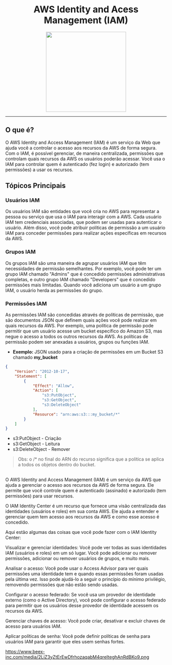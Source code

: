 <h1 align=center> AWS Identity and Acess Management (IAM) </h1>

<div align=center>
    <img width=250px src=https://res.cloudinary.com/hy4kyit2a/f_auto,fl_lossy,q_70/learn/modules/aws-cloud-security/control-access-with-aws-identity-and-access-management/images/3d5ecfeab35e8dfc1eb781f7880fafc9_99-c-15-ccc-fe-5-e-4-d-8-f-bcfc-193197-b-9-dc-7-b.png>
</div>

---

## O que é? 

O AWS Identity and Access Management (IAM) é um serviço da Web que ajuda você a controlar o acesso aos recursos da AWS de forma segura. Com o IAM, é possível gerenciar, de maneira centralizada, permissões que controlam quais recursos da AWS os usuários poderão acessar. Você usa o IAM para controlar quem é autenticado (fez login) e autorizado (tem permissões) a usar os recursos.

## Tópicos Principais

### Usuários IAM

Os usuários IAM são entidades que você cria no AWS para representar a pessoa ou serviço que usa o IAM para interagir com a AWS. Cada usuário IAM tem credenciais associadas, que podem ser usadas para autenticar o usuário. Além disso, você pode atribuir políticas de permissão a um usuário IAM para conceder permissões para realizar ações específicas em recursos da AWS.

### Grupos IAM

Os grupos IAM são uma maneira de agrupar usuários IAM que têm necessidades de permissão semelhantes. Por exemplo, você pode ter um grupo IAM chamado "Admins" que é concedido permissões administrativas completas, e outro grupo IAM chamado "Developers" que é concedido permissões mais limitadas. Quando você adiciona um usuário a um grupo IAM, o usuário herda as permissões do grupo.

### Permissões IAM

As permissões IAM são concedidas através de políticas de permissão, que são documentos JSON que definem quais ações você pode realizar em quais recursos da AWS. Por exemplo, uma política de permissão pode permitir que um usuário acesse um bucket específico do Amazon S3, mas negue o acesso a todos os outros recursos da AWS. As políticas de permissão podem ser anexadas a usuários, grupos ou funções IAM.

- **Exemplo:** JSON usado para a criação de permissões em um Bucket S3 chamado **my_bucket**


```json
{
    "Version": "2012-10-17",
    "Statement": [
        {
            "Effect": "Allow",
            "Action": [
                "s3:PutObject",
                "s3:GetObject",
                "s3:DeleteObject"
            ],
            "Resource": "arn:aws:s3:::my_bucket/*"
        }
    ]
}
```

- s3:PutObject - Criação
- s3:GetObject - Leitura
- s3:DeleteObject - Remover

> Obs:
 o /* no final do ARN do recurso significa que a política se aplica a todos os objetos dentro do bucket.

## 

O AWS Identity and Access Management (IAM) é um serviço da AWS que ajuda a gerenciar o acesso aos recursos da AWS de forma segura. Ele permite que você controle quem é autenticado (assinado) e autorizado (tem permissões) para usar recursos.

O IAM Identity Center é um recurso que fornece uma visão centralizada das identidades (usuários e roles) em sua conta AWS. Ele ajuda a entender e gerenciar quem tem acesso aos recursos da AWS e como esse acesso é concedido.

Aqui estão algumas das coisas que você pode fazer com o IAM Identity Center:

Visualizar e gerenciar identidades: Você pode ver todas as suas identidades IAM (usuários e roles) em um só lugar. Você pode adicionar ou remover permissões, adicionar ou remover usuários de grupos, e muito mais.

Analisar o acesso: Você pode usar o Access Advisor para ver quais permissões uma identidade tem e quando essas permissões foram usadas pela última vez. Isso pode ajudá-lo a seguir o princípio do mínimo privilégio, removendo permissões que não estão sendo usadas.

Configurar o acesso federado: Se você usa um provedor de identidade externo (como o Active Directory), você pode configurar o acesso federado para permitir que os usuários desse provedor de identidade acessem os recursos da AWS.

Gerenciar chaves de acesso: Você pode criar, desativar e excluir chaves de acesso para usuários IAM.

Aplicar políticas de senha: Você pode definir políticas de senha para usuários IAM para garantir que eles usem senhas fortes.

https://www.beex-inc.com/media/2LiZ3yZtErEwDfrhozaqabM4qreIteghAnRdBKo9.png